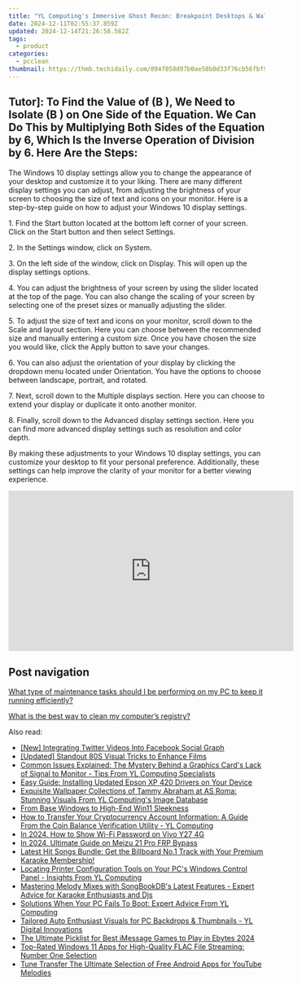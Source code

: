 ```yaml
---
title: "YL Computing's Immersive Ghost Recon: Breakpoint Desktops & Wallscapes - Official Wallpaper Collection"
date: 2024-12-11T02:55:37.859Z
updated: 2024-12-14T21:26:58.582Z
tags:
  - product
categories:
  - pcclean
thumbnail: https://thmb.techidaily.com/894f058d97b0ae58b0d33f76cb56fbf958c597ef2e3803e9c39a34ad0c70622d.jpg
---
```


## Tutor]: To Find the Value of \(B \), We Need to Isolate \(B \) on One Side of the Equation. We Can Do This by Multiplying Both Sides of the Equation by 6, Which Is the Inverse Operation of Division by 6. Here Are the Steps:

The Windows 10 display settings allow you to change the appearance of your desktop and customize it to your liking. There are many different display settings you can adjust, from adjusting the brightness of your screen to choosing the size of text and icons on your monitor. Here is a step-by-step guide on how to adjust your Windows 10 display settings. 

1\. Find the Start button located at the bottom left corner of your screen. Click on the Start button and then select Settings.

2\. In the Settings window, click on System.

3\. On the left side of the window, click on Display. This will open up the display settings options. 

4\. You can adjust the brightness of your screen by using the slider located at the top of the page. You can also change the scaling of your screen by selecting one of the preset sizes or manually adjusting the slider.

5\. To adjust the size of text and icons on your monitor, scroll down to the Scale and layout section. Here you can choose between the recommended size and manually entering a custom size. Once you have chosen the size you would like, click the Apply button to save your changes.

6\. You can also adjust the orientation of your display by clicking the dropdown menu located under Orientation. You have the options to choose between landscape, portrait, and rotated.

7\. Next, scroll down to the Multiple displays section. Here you can choose to extend your display or duplicate it onto another monitor.

8\. Finally, scroll down to the Advanced display settings section. Here you can find more advanced display settings such as resolution and color depth. 

By making these adjustments to your Windows 10 display settings, you can customize your desktop to fit your personal preference. Additionally, these settings can help improve the clarity of your monitor for a better viewing experience.

<!-- affiliate ads begin -->
<iframe width="560" height="315" src="https://www.youtube.com/embed/l-SCWTWpegY?si=oxTsHQkIu1v4-I6b" title="YouTube video player" frameborder="0" allow="accelerometer; autoplay; clipboard-write; encrypted-media; gyroscope; picture-in-picture; web-share" referrerpolicy="strict-origin-when-cross-origin" allowfullscreen></iframe>
<!-- affiliate ads end -->

## Post navigation

[What type of maintenance tasks should I be performing on my PC to keep it running efficiently?](https://tools.techidaily.com/pcclean/products/)

[What is the best way to clean my computer’s registry?](https://tools.techidaily.com/pcclean/products/)

<ins class="adsbygoogle"
     style="display:block"
     data-ad-format="autorelaxed"
     data-ad-client="ca-pub-7571918770474297"
     data-ad-slot="1223367746"></ins>

<ins class="adsbygoogle"
     style="display:block"
     data-ad-client="ca-pub-7571918770474297"
     data-ad-slot="8358498916"
     data-ad-format="auto"
     data-full-width-responsive="true"></ins>

<span class="atpl-alsoreadstyle">Also read:</span>
<div><ul>
<li><a href="https://twitter-videos.techidaily.com/new-integrating-twitter-videos-into-facebook-social-graph/"><u>[New] Integrating Twitter Videos Into Facebook Social Graph</u></a></li>
<li><a href="https://extra-skills.techidaily.com/updated-standout-80s-visual-tricks-to-enhance-films/"><u>[Updated] Standout 80S Visual Tricks to Enhance Films</u></a></li>
<li><a href="https://win-exclusive.techidaily.com/common-issues-explained-the-mystery-behind-a-graphics-cards-lack-of-signal-to-monitor-tips-from-yl-computing-specialists/"><u>Common Issues Explained: The Mystery Behind a Graphics Card's Lack of Signal to Monitor - Tips From YL Computing Specialists</u></a></li>
<li><a href="https://hardware-updates.techidaily.com/easy-guide-installing-updated-epson-xp-420-drivers-on-your-device/"><u>Easy Guide: Installing Updated Epson XP 420 Drivers on Your Device</u></a></li>
<li><a href="https://win-exclusive.techidaily.com/exquisite-wallpaper-collections-of-tammy-abraham-at-as-roma-stunning-visuals-from-yl-computings-image-database/"><u>Exquisite Wallpaper Collections of Tammy Abraham at AS Roma: Stunning Visuals From YL Computing's Image Database</u></a></li>
<li><a href="https://extra-information.techidaily.com/from-base-windows-to-high-end-win11-sleekness/"><u>From Base Windows to High-End Win11 Sleekness</u></a></li>
<li><a href="https://win-exclusive.techidaily.com/how-to-transfer-your-cryptocurrency-account-information-a-guide-from-the-coin-balance-verification-utility-yl-computing/"><u>How to Transfer Your Cryptocurrency Account Information: A Guide From the Coin Balance Verification Utility - YL Computing</u></a></li>
<li><a href="https://android-unlock.techidaily.com/in-2024-how-to-show-wi-fi-password-on-vivo-y27-4g-by-drfone-android/"><u>In 2024, How to Show Wi-Fi Password on Vivo Y27 4G</u></a></li>
<li><a href="https://android-frp.techidaily.com/in-2024-ultimate-guide-on-meizu-21-pro-frp-bypass-by-drfone-android/"><u>In 2024, Ultimate Guide on Meizu 21 Pro FRP Bypass</u></a></li>
<li><a href="https://win-exclusive.techidaily.com/latest-hit-songs-bundle-get-the-billboard-no1-track-with-your-premium-karaoke-membership/"><u>Latest Hit Songs Bundle: Get the Billboard No.1 Track with Your Premium Karaoke Membership!</u></a></li>
<li><a href="https://win-exclusive.techidaily.com/locating-printer-configuration-tools-on-your-pcs-windows-control-panel-insights-from-yl-computing/"><u>Locating Printer Configuration Tools on Your PC's Windows Control Panel - Insights From YL Computing</u></a></li>
<li><a href="https://win-exclusive.techidaily.com/mastering-melody-mixes-with-songbookdbs-latest-features-expert-advice-for-karaoke-enthusiasts-and-djs/"><u>Mastering Melody Mixes with SongBookDB's Latest Features - Expert Advice for Karaoke Enthusiasts and Djs</u></a></li>
<li><a href="https://win-exclusive.techidaily.com/solutions-when-your-pc-fails-to-boot-expert-advice-from-yl-computing/"><u>Solutions When Your PC Fails To Boot: Expert Advice From YL Computing</u></a></li>
<li><a href="https://win-exclusive.techidaily.com/tailored-auto-enthusiast-visuals-for-pc-backdrops-and-thumbnails-yl-digital-innovations/"><u>Tailored Auto Enthusiast Visuals for PC Backdrops & Thumbnails - YL Digital Innovations</u></a></li>
<li><a href="https://techno-recovery.techidaily.com/the-ultimate-picklist-for-best-imessage-games-to-play-in-ebytes-2024/"><u>The Ultimate Picklist for Best iMessage Games to Play in Ebytes 2024</u></a></li>
<li><a href="https://win11.techidaily.com/top-rated-windows-11-apps-for-high-quality-flac-file-streaming-number-one-selection/"><u>Top-Rated Windows 11 Apps for High-Quality FLAC File Streaming: Number One Selection</u></a></li>
<li><a href="https://youtube-web.techidaily.com/transfer-the-ultimate-selection-of-free-android-apps-for-youtube-melodies/"><u>Tune Transfer The Ultimate Selection of Free Android Apps for YouTube Melodies</u></a></li>
</ul></div>

